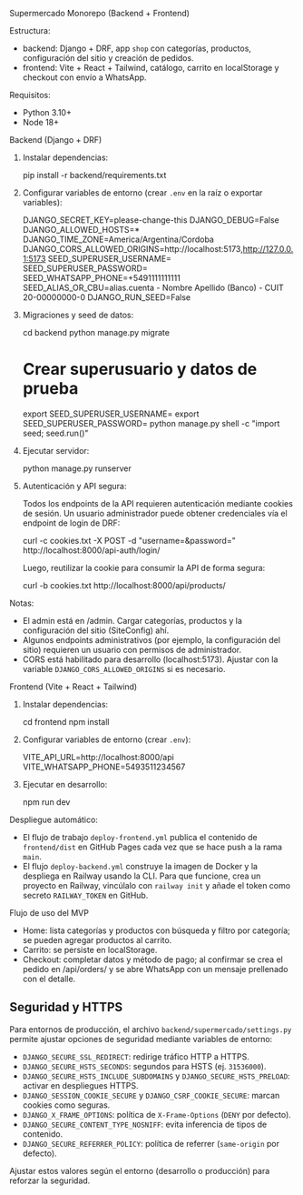 Supermercado Monorepo (Backend + Frontend)

Estructura:

- backend: Django + DRF, app `shop` con categorías, productos, configuración del sitio y creación de pedidos.
- frontend: Vite + React + Tailwind, catálogo, carrito en localStorage y checkout con envío a WhatsApp.

Requisitos:

- Python 3.10+
- Node 18+

Backend (Django + DRF)

1) Instalar dependencias:

   pip install -r backend/requirements.txt

2) Configurar variables de entorno (crear `.env` en la raíz o exportar variables):

   DJANGO_SECRET_KEY=please-change-this
   DJANGO_DEBUG=False
   DJANGO_ALLOWED_HOSTS=*
   DJANGO_TIME_ZONE=America/Argentina/Cordoba
   DJANGO_CORS_ALLOWED_ORIGINS=http://localhost:5173,http://127.0.0.1:5173
   SEED_SUPERUSER_USERNAME=<admin>
   SEED_SUPERUSER_PASSWORD=<password-segura>
   SEED_WHATSAPP_PHONE=+5491111111111
   SEED_ALIAS_OR_CBU=alias.cuenta - Nombre Apellido (Banco) - CUIT 20-00000000-0
   DJANGO_RUN_SEED=False

3) Migraciones y seed de datos:

   cd backend
   python manage.py migrate

   # Crear superusuario y datos de prueba
   export SEED_SUPERUSER_USERNAME=<admin>
   export SEED_SUPERUSER_PASSWORD=<password-segura>
   python manage.py shell -c "import seed; seed.run()"

4) Ejecutar servidor:

   python manage.py runserver

5) Autenticación y API segura:

   Todos los endpoints de la API requieren autenticación mediante cookies de
   sesión. Un usuario administrador puede obtener credenciales vía el endpoint
   de login de DRF:

   curl -c cookies.txt -X POST -d "username=<admin>&password=<password>" \
        http://localhost:8000/api-auth/login/

   Luego, reutilizar la cookie para consumir la API de forma segura:

   curl -b cookies.txt http://localhost:8000/api/products/

Notas:
- El admin está en /admin. Cargar categorías, productos y la configuración del sitio (SiteConfig) ahí.
- Algunos endpoints administrativos (por ejemplo, la configuración del sitio) requieren
  un usuario con permisos de administrador.
- CORS está habilitado para desarrollo (localhost:5173). Ajustar con la variable `DJANGO_CORS_ALLOWED_ORIGINS` si es necesario.

Frontend (Vite + React + Tailwind)

1) Instalar dependencias:

   cd frontend
   npm install

2) Configurar variables de entorno (crear `.env`):

   VITE_API_URL=http://localhost:8000/api
   VITE_WHATSAPP_PHONE=5493511234567

3) Ejecutar en desarrollo:

   npm run dev

Despliegue automático:

- El flujo de trabajo `deploy-frontend.yml` publica el contenido de `frontend/dist`
  en GitHub Pages cada vez que se hace push a la rama `main`.
- El flujo `deploy-backend.yml` construye la imagen de Docker y la despliega en
  Railway usando la CLI. Para que funcione, crea un proyecto en Railway,
  vincúlalo con `railway init` y añade el token como secreto `RAILWAY_TOKEN` en
  GitHub.

Flujo de uso del MVP

- Home: lista categorías y productos con búsqueda y filtro por categoría; se pueden agregar productos al carrito.
- Carrito: se persiste en localStorage.
- Checkout: completar datos y método de pago; al confirmar se crea el pedido en /api/orders/ y se abre WhatsApp con un mensaje prellenado con el detalle.

## Seguridad y HTTPS

Para entornos de producción, el archivo `backend/supermercado/settings.py` permite ajustar opciones de seguridad mediante variables de entorno:

- `DJANGO_SECURE_SSL_REDIRECT`: redirige tráfico HTTP a HTTPS.
- `DJANGO_SECURE_HSTS_SECONDS`: segundos para HSTS (ej. `31536000`).
- `DJANGO_SECURE_HSTS_INCLUDE_SUBDOMAINS` y `DJANGO_SECURE_HSTS_PRELOAD`: activar en despliegues HTTPS.
- `DJANGO_SESSION_COOKIE_SECURE` y `DJANGO_CSRF_COOKIE_SECURE`: marcan cookies como seguras.
- `DJANGO_X_FRAME_OPTIONS`: política de `X-Frame-Options` (`DENY` por defecto).
- `DJANGO_SECURE_CONTENT_TYPE_NOSNIFF`: evita inferencia de tipos de contenido.
- `DJANGO_SECURE_REFERRER_POLICY`: política de referrer (`same-origin` por defecto).

Ajustar estos valores según el entorno (desarrollo o producción) para reforzar la seguridad.
